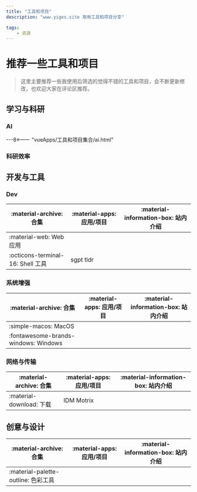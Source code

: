 ```yaml
---
title: "工具和项目"
description: "www.yiges.site 常用工具和项目分享"

tags:
    - 资源
---
```


<!-- ---8<--- "vueApps/utils.md:auto-reload-yiges-vue-apps" -->


# 推荐一些工具和项目

> 这里主要推荐一些我使用后筛选的觉得不错的工具和项目，会不断更新修改，也欢迎大家在评论区推荐。

## 学习与科研

### AI

---8<--- "vueApps/工具和项目集合/ai.html"

### 科研效率

<!-- ---8<--- "vueApps/工具和项目集合/research.html" -->

## 开发与工具

### Dev

| :material-archive: 合集             | :material-apps: 应用/项目 | :material-information-box: 站内介绍 |
| --------------------------------- | ------------------------- | ----------------------------------- |
| :material-web: Web 应用 |                           |                                     |
| :octicons-terminal-16: Shell 工具 |  sgpt tldr                         |                                     |

### 系统增强

| :material-archive: 合集             | :material-apps: 应用/项目 | :material-information-box: 站内介绍 |
| --------------------------------- | ------------------------- | ----------------------------------- |
| :simple-macos: MacOS      |                           |                                     |
| :fontawesome-brands-windows: Windows    |                           |                                     |

### 网络与传输

| :material-archive: 合集             | :material-apps: 应用/项目 | :material-information-box: 站内介绍 |
| --------------------------------- | ------------------------- | ----------------------------------- |
| :material-download: 下载      |      IDM Motrix                      |                                     |

## 创意与设计

| :material-archive: 合集          | :material-apps: 应用/项目 | :material-information-box: 站内介绍 |
| ------------------------------- | ------------------------- | ----------------------------------- |
| :material-palette-outline: 色彩工具 |                           |                                     |